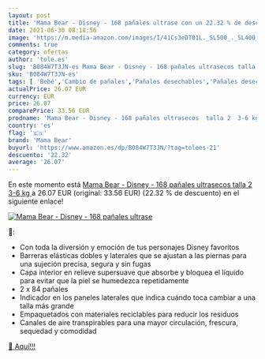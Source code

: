```yaml
---
layout: post
title: 'Mama Bear - Disney - 168 pañales ultrase con un 22.32 % de descuento'
date: 2021-06-30 08:18:56
image: 'https://m.media-amazon.com/images/I/41Cs3eDT01L._SL500_._SL400_.jpg'
comments: true
category: ofertas
author: 'tole.es'
slug: 'B084W7T3JN-es Mama Bear - Disney - 168 pañales ultrasecos talla 2 3-6 kg'
sku: 'B084W7T3JN-es'
tags: [ 'Bebé','Cambio de pañales','Pañales desechables','Pañales desechables para bebés','Pañales para bebé','bear','mama','mama bear','pañales', ]
actualPrice: 26.07 EUR
currency: EUR
price: 26.07
comparePrice: 33.56 EUR
prodname: 'Mama Bear - Disney - 168 pañales ultrasecos  talla 2  3-6 kg '
country: 'es'
flag: '🇪🇸'
brand: 'Mama Bear'
buyurl: 'https://www.amazon.es/dp/B084W7T3JN/?tag=tolees-21'
descuento: '22.32'
average: '26.07'
---
```


En este momento está [Mama Bear - Disney - 168 pañales ultrasecos  talla 2  3-6 kg ](https://www.amazon.es/dp/B084W7T3JN/?tag=tolees-21) a 26.07 EUR (original: 33.56 EUR) (22.32 %  de descuento) en el siguiente enlace!

[![Mama Bear - Disney - 168 pañales ultrase](https://m.media-amazon.com/images/I/41Cs3eDT01L._SL500_._SL400_.jpg)](https://www.amazon.es/dp/B084W7T3JN/?tag=tolees-21)

🔎:

- Con toda la diversión y emoción de tus personajes Disney favoritos
- Barreras elásticas dobles y laterales que se ajustan a las piernas para una sujeción precisa, segura y sin fugas
- Capa interior en relieve supersuave que absorbe y bloquea el líquido para evitar que la piel se humedezca repetidamente
- 2 x 84 pañales
- Indicador en los paneles laterales que indica cuándo toca cambiar a una talla más grande
- Empaquetados con materiales reciclables para reducir los residuos
- Canales de aire transpirables para una mayor circulación, frescura, sequedad y comodidad

[🛒 Aquí!!!](https://www.amazon.es/dp/B084W7T3JN/?tag=tolees-21)
